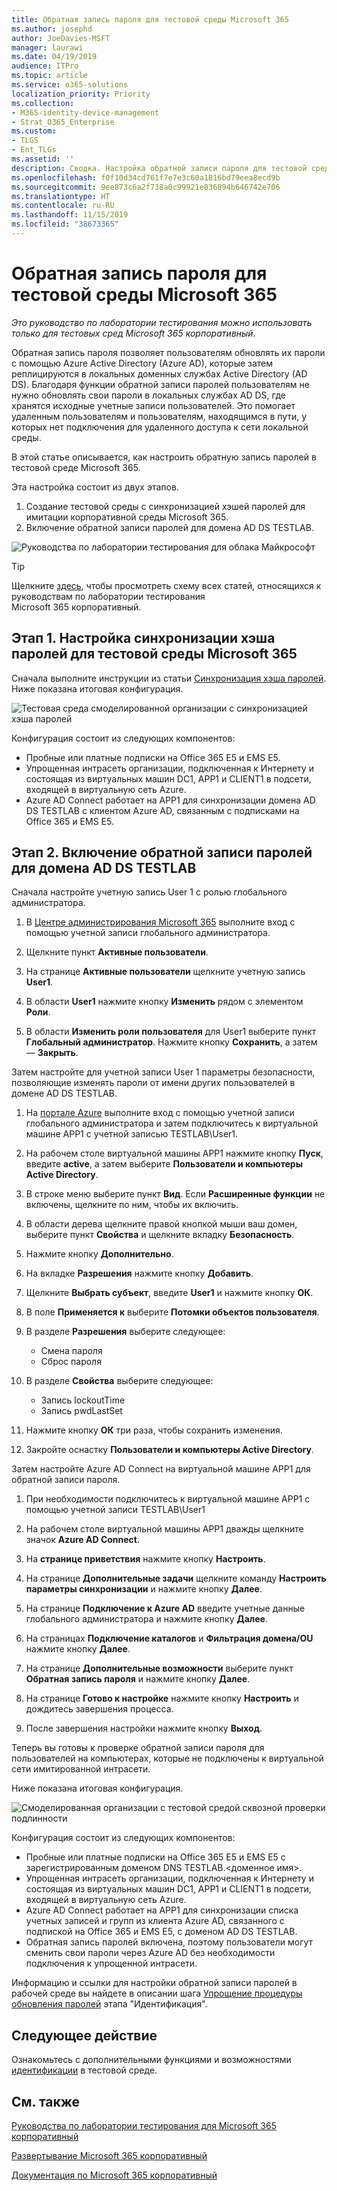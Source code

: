 ```yaml
---
title: Обратная запись пароля для тестовой среды Microsoft 365
ms.author: josephd
author: JoeDavies-MSFT
manager: laurawi
ms.date: 04/19/2019
audience: ITPro
ms.topic: article
ms.service: o365-solutions
localization_priority: Priority
ms.collection:
- M365-identity-device-management
- Strat_O365_Enterprise
ms.custom:
- TLGS
- Ent_TLGs
ms.assetid: ''
description: Сводка. Настройка обратной записи пароля для тестовой среды Microsoft 365
ms.openlocfilehash: f0f10d34cd761f7e7e3c60a1816bd79eea8ecd9b
ms.sourcegitcommit: 9ee873c6a2f738a0c99921e036894b646742e706
ms.translationtype: HT
ms.contentlocale: ru-RU
ms.lasthandoff: 11/15/2019
ms.locfileid: "38673365"
---
```

# <a name="password-writeback-for-your-microsoft-365-test-environment"></a>Обратная запись пароля для тестовой среды Microsoft 365

*Это руководство по лаборатории тестирования можно использовать только для тестовых сред Microsoft 365 корпоративный.*

Обратная запись пароля позволяет пользователям обновлять их пароли с помощью Azure Active Directory (Azure AD), которые затем реплицируются в локальных доменных службах Active Directory (AD DS). Благодаря функции обратной записи паролей пользователям не нужно обновлять свои пароли в локальных службах AD DS, где хранятся исходные учетные записи пользователей. Это помогает удаленным пользователям и пользователям, находящимся в пути, у которых нет подключения для удаленного доступа к сети локальной среды.

В этой статье описывается, как настроить обратную запись паролей в тестовой среде Microsoft 365.

Эта настройка состоит из двух этапов.

1.  Создание тестовой среды с синхронизацией хэшей паролей для имитации корпоративной среды Microsoft 365.
2.  Включение обратной записи паролей для домена AD DS TESTLAB.
    
![Руководства по лаборатории тестирования для облака Майкрософт](media/m365-enterprise-test-lab-guides/cloud-tlg-icon.png) 
    
> [!TIP]
> Щелкните [здесь](media/m365-enterprise-test-lab-guides/Microsoft365EnterpriseTLGStack.pdf), чтобы просмотреть схему всех статей, относящихся к руководствам по лаборатории тестирования Microsoft 365 корпоративный.
  
## <a name="phase-1-configure-password-hash-synchronization-for-your-microsoft-365-test-environment"></a>Этап 1. Настройка синхронизации хэша паролей для тестовой среды Microsoft 365

Сначала выполните инструкции из статьи [Синхронизация хэша паролей](password-hash-sync-m365-ent-test-environment.md). Ниже показана итоговая конфигурация.
  
![Тестовая среда смоделированной организации с синхронизацией хэша паролей](media/pass-through-auth-m365-ent-test-environment/Phase1.png)
  
Конфигурация состоит из следующих компонентов:  
  
- Пробные или платные подписки на Office 365 E5 и EMS E5.
- Упрощенная интрасеть организации, подключенная к Интернету и состоящая из виртуальных машин DC1, APP1 и CLIENT1 в подсети, входящей в виртуальную сеть Azure. 
- Azure AD Connect работает на APP1 для синхронизации домена AD DS TESTLAB с клиентом Azure AD, связанным с подписками на Office 365 и EMS E5.

## <a name="phase-2-enable-password-writeback-for-the-testlab-ad-ds-domain"></a>Этап 2. Включение обратной записи паролей для домена AD DS TESTLAB

Сначала настройте учетную запись User 1 с ролью глобального администратора.

1. В [Центре администрирования Microsoft 365](https://portal.microsoft.com) выполните вход с помощью учетной записи глобального администратора.

2. Щелкните пункт **Активные пользователи**.
 
3. На странице **Активные пользователи** щелкните учетную запись **User1**.

4. В области **User1** нажмите кнопку **Изменить** рядом с элементом **Роли**.

5. В области **Изменить роли пользователя** для User1 выберите пункт **Глобальный администратор**. Нажмите кнопку **Сохранить**, а затем — **Закрыть**.

Затем настройте для учетной записи User 1 параметры безопасности, позволяющие изменять пароли от имени других пользователей в домене AD DS TESTLAB.

1. На [портале Azure](https://portal.azure.com) выполните вход с помощью учетной записи глобального администратора и затем подключитесь к виртуальной машине APP1 с учетной записью TESTLAB\User1.

2.  На рабочем столе виртуальной машины APP1 нажмите кнопку **Пуск**, введите **active**, а затем выберите **Пользователи и компьютеры Active Directory**.

3. В строке меню выберите пункт **Вид**. Если **Расширенные функции** не включены, щелкните по ним, чтобы их включить.

4. В области дерева щелкните правой кнопкой мыши ваш домен, выберите пункт **Свойства** и щелкните вкладку **Безопасность**.

5. Нажмите кнопку **Дополнительно**.

6. На вкладке **Разрешения** нажмите кнопку **Добавить**.

7. Щелкните **Выбрать субъект**, введите **User1** и нажмите кнопку **ОК**.

8. В поле **Применяется к** выберите **Потомки объектов пользователя**.

9. В разделе **Разрешения** выберите следующее:

    - Смена пароля
    - Сброс пароля

10. В разделе **Свойства** выберите следующее:
    - Запись lockoutTime
    - Запись pwdLastSet

11. Нажмите кнопку **ОК** три раза, чтобы сохранить изменения.

12. Закройте оснастку **Пользователи и компьютеры Active Directory**.

Затем настройте Azure AD Connect на виртуальной машине APP1 для обратной записи пароля.

1. При необходимости подключитесь к виртуальной машине APP1 с помощью учетной записи TESTLAB\User1

2. На рабочем столе виртуальной машины APP1 дважды щелкните значок **Azure AD Connect**.

3. На **странице приветствия** нажмите кнопку **Настроить**.

4. На странице **Дополнительные задачи** щелкните команду **Настроить параметры синхронизации** и нажмите кнопку **Далее**.

5. На странице **Подключение к Azure AD** введите учетные данные глобального администратора и нажмите кнопку **Далее**.

6. На страницах **Подключение каталогов** и **Фильтрация домена/OU** нажмите кнопку **Далее**.

7. На странице **Дополнительные возможности** выберите пункт **Обратная запись пароля** и нажмите кнопку **Далее**. 

8. На странице **Готово к настройке** нажмите кнопку **Настроить** и дождитесь завершения процесса.

9. После завершения настройки нажмите кнопку **Выход**.

Теперь вы готовы к проверке обратной записи пароля для пользователей на компьютерах, которые не подключены к виртуальной сети имитированной интрасети.

Ниже показана итоговая конфигурация.

![Смоделированная организации с тестовой средой сквозной проверки подлинности](media/pass-through-auth-m365-ent-test-environment/Phase1.png)

Конфигурация состоит из следующих компонентов: 

- Пробные или платные подписки на Office 365 E5 и EMS E5 с зарегистрированным доменом DNS TESTLAB.\<доменное имя>.
- Упрощенная интрасеть организации, подключенная к Интернету и состоящая из виртуальных машин DC1, APP1 и CLIENT1 в подсети, входящей в виртуальную сеть Azure. 
- Azure AD Connect работает на APP1 для синхронизации списка учетных записей и групп из клиента Azure AD, связанного с подпиской на Office 365 и EMS E5, с доменом AD DS TESTLAB. 
- Обратная запись паролей включена, поэтому пользователи могут сменить свои пароли через Azure AD без необходимости подключения к упрощенной интрасети.

Информацию и ссылки для настройки обратной записи паролей в рабочей среде вы найдете в описании шага [Упрощение процедуры обновления паролей](identity-add-user-accounts.md#identity-pw-writeback) этапа "Идентификация".

## <a name="next-step"></a>Следующее действие

Ознакомьтесь с дополнительными функциями и возможностями [идентификации](m365-enterprise-test-lab-guides.md#identity) в тестовой среде.

## <a name="see-also"></a>См. также

[Руководства по лаборатории тестирования для Microsoft 365 корпоративный](m365-enterprise-test-lab-guides.md)

[Развертывание Microsoft 365 корпоративный](deploy-microsoft-365-enterprise.md)

[Документация по Microsoft 365 корпоративный](https://docs.microsoft.com/microsoft-365-enterprise/)


